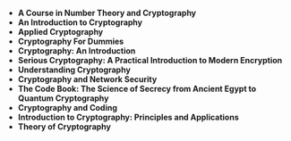 <ul>
 <li><b><a target="_blank" href="https://github.com/paulveillard/cybersecurity-cryptography/blob/main/cryptography-books/A_Course_In_Number_Theory_Cryptography_Neal_Koblitz.pdf" style="text-decoration:none;"> A Course in Number Theory and Cryptography</a></b></li>
  
<li><b><a target="_blank" href="https://github.com/manjunath5496/Cryptography-Books/blob/master/ryp(2).pdf" style="text-decoration:none;">An Introduction to Cryptography</a></b></li>  
  
<li><b><a target="_blank" href="https://github.com/manjunath5496/Cryptography-Books/blob/master/ryp(3).pdf" style="text-decoration:none;">Applied Cryptography </a></b></li>
                               
 <li><b><a target="_blank" href="https://github.com/manjunath5496/Cryptography-Books/blob/master/ryp(4).pdf" style="text-decoration:none;">Cryptography For Dummies </a></b></li>                              
<li><b><a target="_blank" href="https://github.com/manjunath5496/Cryptography-Books/blob/master/ryp(5).pdf" style="text-decoration:none;">Cryptography: An Introduction</a></b></li>
                                <li><b><a target="_blank" href="https://github.com/manjunath5496/Cryptography-Books/blob/master/ryp(6).pdf" style="text-decoration:none;">Serious Cryptography: A Practical Introduction to Modern Encryption </a></b></li>
                <li><b><a target="_blank" href="https://github.com/manjunath5496/Cryptography-Books/blob/master/ryp(7).pdf" style="text-decoration:none;">Understanding Cryptography</a></b></li>                                
                                
<li><b><a target="_blank" href="https://github.com/manjunath5496/Cryptography-Books/blob/master/ryp(8).pdf" style="text-decoration:none;">Cryptography and Network Security</a></b></li>

<li><b><a target="_blank" href="https://github.com/manjunath5496/Cryptography-Books/blob/master/ryp(9).pdf" style="text-decoration:none;">The Code Book: The Science of Secrecy from Ancient Egypt to Quantum Cryptography </a></b></li>

<li><b><a target="_blank" href="https://github.com/manjunath5496/Cryptography-Books/blob/master/ryp(10).pdf" style="text-decoration:none;">Cryptography and Coding </a></b></li>

<li><b><a target="_blank" href="https://github.com/manjunath5496/Cryptography-Books/blob/master/ryp(11).pdf" style="text-decoration:none;">Introduction to Cryptography: Principles and Applications </a></b></li>

<li><b><a target="_blank" href="https://github.com/manjunath5496/Cryptography-Books/blob/master/ryp(12).pdf" style="text-decoration:none;">Theory of Cryptography </a></b></li>







</ul>
